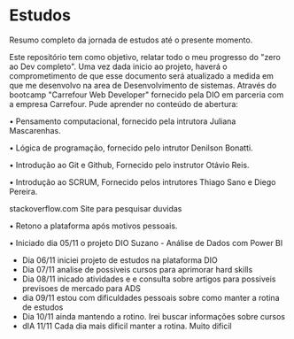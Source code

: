 # Estudos
Resumo completo da jornada de estudos até o presente momento.

Este repositório tem como objetivo, relatar todo o meu progresso do "zero ao Dev completo". Uma vez dada inicio ao projeto, haverá o comprometimento de que esse documento será atualizado a medida em que me desenvolvo na area de Desenvolvimento de sistemas. 
Através do bootcamp "Carrefour Web Developer" fornecido pela DIO em parceria com a empresa Carrefour. Pude aprender no conteúdo de abertura:

• Pensamento computacional, fornecido pela intrutora Juliana Mascarenhas.

• Lógica de programação, fornecido pelo intrutor Denilson Bonatti.

• Introdução ao Git e Github, Fornecido pelo instrutor Otávio Reis.

• Introdução ao SCRUM, Fornecido pelos intrutores Thiago Sano e Diego Pereira.


stackoverflow.com Site para pesquisar duvidas


• Retono a plataforma após motivos pessoais. 

• Iniciado dia 05/11 o projeto DIO Suzano - Análise de Dados com Power BI
- Dia 06/11 iniciei projeto de estudos na plataforma DIO
- Dia 07/11 analise de possiveis cursos para aprimorar hard skills
- Dia 08/11 inicado atividades e e consulta sobre artigos para possiveis previsoes de mercado para ADS
- dia 09/11 estou com dificuldades pessoais sobre como manter a rotina de estudos
- Dia 10/11 ainda mantendo a rotino. Irei buscar informações sobre cursos
- dIA 11/11 Cada dia mais dificil manter a rotina.  Muito dificil
